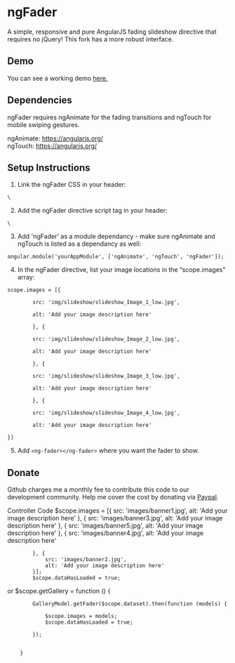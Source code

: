 # ngFader
A simple, responsive and pure AngularJS fading slideshow directive that requires no jQuery!
This fork has a more robust interface.

## Demo
You can see a working demo [here.](http://www.thetexans.org)

## Dependencies
ngFader requires ngAnimate for the fading transitions and ngTouch for mobile swiping gestures. 

ngAnimate:
https://angularjs.org/ <br>
ngTouch:
https://angularjs.org/

## Setup Instructions
1. Link the ngFader CSS in your header:<br>
<pre><code>\<link type="text/css" rel="stylesheet" href="css/ngFader.css"></code></pre>
2. Add the ngFader directive script tag in your header: <br>
<pre><code>\<script src="js/directives/ngFader.js"></script></code></pre>
3. Add 'ngFader' as a module dependancy - make sure ngAnimate and ngTouch is listed as a dependancy as well:
<pre><code>angular.module('yourAppModule', ['ngAnimate', 'ngTouch', 'ngFader']);</code></pre>
4. In the ngFader directive, list your image locations in the “scope.images” array: <br>
<pre><code>scope.images = [{<br>
		src: 'img/slideshow/slideshow_Image_1_low.jpg',<br>
		alt: 'Add your image description here'<br>
		}, {<br>
		src: 'img/slideshow/slideshow_Image_2_low.jpg',<br>
		alt: 'Add your image description here'<br>
		}, {<br>
		src: 'img/slideshow/slideshow_Image_3_low.jpg',<br>
		alt: 'Add your image description here'<br>
		}, {<br>
		src: 'img/slideshow/slideshow_Image_4_low.jpg',<br>
		alt: 'Add your image description here'<br>
}]</code></pre>
5. Add <code>\<ng-fader>\</ng-fader></code> where you want the fader to show.<br>

<ng-fader data-images="images" autostart=true timer="5000"  ng-if="dataHasLoaded" showdots=false></ng-fader>


## Donate 
Github charges me a monthly fee to contribute this code to our development community. Help me cover the cost by donating via [Paypal](https://www.paypal.com/cgi-bin/webscr?cmd=_s-xclick&hosted_button_id=2SYBU2SUZCJUE).

Controller Code
    $scope.images = [{
                src: 'images/banner1.jpg',
                alt: 'Add your image description here'
            }, {
                src: 'images/banner3.jpg',
                alt: 'Add your image description here'
            }, {
                src: 'images/banner5.jpg',
                alt: 'Add your image description here'
            }, {
                src: 'images/banner4.jpg',
                alt: 'Add your image description here'

            }, {
                src: 'images/banner2.jpg',
                alt: 'Add your image description here'
            }];
            $scope.dataHasLoaded = true;
 or
 $scope.getGallery = function () {
          
            GalleryModel.getFader($scope.dataset).then(function (models) {

                $scope.images = models;
                $scope.dataHasLoaded = true;
              
            });


        }

